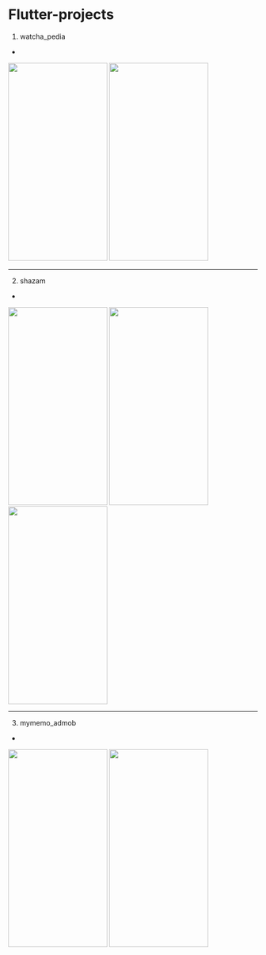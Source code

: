 # Flutter-projects

1. watcha_pedia

  *

  <img src ="https://github.com/Yhwani/Flutter-projects/assets/97424144/39932418-b865-4dba-8b22-1828f9c997a5" width=200 height=400>
  <img src ="https://github.com/Yhwani/Flutter-projects/assets/97424144/01107294-a602-48c2-a78c-69ab16e9ec5a" width=200 height=400>

---
2. shazam

  *
  
  <img src ="https://github.com/Yhwani/Flutter-projects/assets/97424144/2de63676-314d-429a-be93-c1d330f1efbc" width=200 height=400>
  <img src ="https://github.com/Yhwani/Flutter-projects/assets/97424144/e893353b-42bf-4628-85bb-0b75d070b80e" width=200 height=400>
  <img src ="https://github.com/Yhwani/Flutter-projects/assets/97424144/3d2387f1-8c88-4a66-84d6-30da9ddf1566" width=200 height=400>

---
3. mymemo_admob

  *
   
   <img src ="https://github.com/Yhwani/Flutter-projects/assets/97424144/dab015c2-7ad1-414d-aa8c-fb6b1c1f767a" width=200 height=400>
   <img src ="https://github.com/Yhwani/Flutter-projects/assets/97424144/04cccd6b-eb07-40b6-8b3d-795bc1b6d2b2" width=200 height=400>
